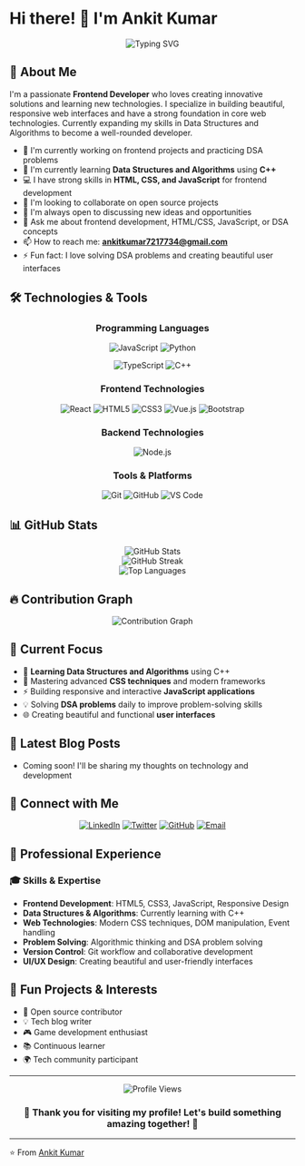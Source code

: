 # Hi there! 👋 I'm Ankit Kumar

<div align="center">
  <img src="https://readme-typing-svg.herokuapp.com?font=Fira+Code&pause=1000&color=2196F3&center=true&vCenter=true&width=435&lines=Frontend+Developer;Learning+DSA+with+C%2B%2B;HTML+CSS+JavaScript+Expert;Problem+Solver;Always+Learning+New+Technologies" alt="Typing SVG" />
</div>

## 🚀 About Me

I'm a passionate **Frontend Developer** who loves creating innovative solutions and learning new technologies. I specialize in building beautiful, responsive web interfaces and have a strong foundation in core web technologies. Currently expanding my skills in Data Structures and Algorithms to become a well-rounded developer.

- 🔭 I'm currently working on frontend projects and practicing DSA problems
- 🌱 I'm currently learning **Data Structures and Algorithms** using **C++**
- 💻 I have strong skills in **HTML, CSS, and JavaScript** for frontend development
- 👯 I'm looking to collaborate on open source projects
- 🤔 I'm always open to discussing new ideas and opportunities
- 💬 Ask me about frontend development, HTML/CSS, JavaScript, or DSA concepts
- 📫 How to reach me: **ankitkumar7217734@gmail.com**
- ⚡ Fun fact: I love solving DSA problems and creating beautiful user interfaces

## 🛠️ Technologies & Tools

<div align="center">

### Programming Languages
![JavaScript](https://img.shields.io/badge/-JavaScript-F7DF1E?style=flat-square&logo=javascript&logoColor=black)
![Python](https://img.shields.io/badge/-Python-3776AB?style=flat-square&logo=python&logoColor=white)
<!-- ![Java](https://img.shields.io/badge/-Java-007396?style=flat-square&logo=java&logoColor=white) -->
![TypeScript](https://img.shields.io/badge/-TypeScript-3178C6?style=flat-square&logo=typescript&logoColor=white)
![C++](https://img.shields.io/badge/-C++-00599C?style=flat-square&logo=c%2B%2B&logoColor=white)

### Frontend Technologies
![React](https://img.shields.io/badge/-React-61DAFB?style=flat-square&logo=react&logoColor=black)
![HTML5](https://img.shields.io/badge/-HTML5-E34F26?style=flat-square&logo=html5&logoColor=white)
![CSS3](https://img.shields.io/badge/-CSS3-1572B6?style=flat-square&logo=css3&logoColor=white)
![Vue.js](https://img.shields.io/badge/-Vue.js-4FC08D?style=flat-square&logo=vue.js&logoColor=white)
![Bootstrap](https://img.shields.io/badge/-Bootstrap-7952B3?style=flat-square&logo=bootstrap&logoColor=white)

### Backend Technologies
![Node.js](https://img.shields.io/badge/-Node.js-339933?style=flat-square&logo=node.js&logoColor=white)
<!-- ![Express](https://img.shields.io/badge/-Express-000000?style=flat-square&logo=express&logoColor=white)
![Django](https://img.shields.io/badge/-Django-092E20?style=flat-square&logo=django&logoColor=white)
![Flask](https://img.shields.io/badge/-Flask-000000?style=flat-square&logo=flask&logoColor=white) -->

<!-- ### Databases
![MongoDB](https://img.shields.io/badge/-MongoDB-47A248?style=flat-square&logo=mongodb&logoColor=white)
![MySQL](https://img.shields.io/badge/-MySQL-4479A1?style=flat-square&logo=mysql&logoColor=white)
![PostgreSQL](https://img.shields.io/badge/-PostgreSQL-336791?style=flat-square&logo=postgresql&logoColor=white)
![Redis](https://img.shields.io/badge/-Redis-DC382D?style=flat-square&logo=redis&logoColor=white) -->

### Tools & Platforms
![Git](https://img.shields.io/badge/-Git-F05032?style=flat-square&logo=git&logoColor=white)
![GitHub](https://img.shields.io/badge/-GitHub-181717?style=flat-square&logo=github&logoColor=white)
![VS Code](https://img.shields.io/badge/-VS%20Code-007ACC?style=flat-square&logo=visual-studio-code&logoColor=white)
<!-- ![Docker](https://img.shields.io/badge/-Docker-2496ED?style=flat-square&logo=docker&logoColor=white)
![AWS](https://img.shields.io/badge/-AWS-232F3E?style=flat-square&logo=amazon-aws&logoColor=white) -->

</div>

## 📊 GitHub Stats

<div align="center">
  <img src="https://github-readme-stats.vercel.app/api?username=Ankitkumar7217734&show_icons=true&theme=radical&hide_border=true" alt="GitHub Stats" />
</div>

<div align="center">
  <img src="https://github-readme-streak-stats.herokuapp.com/?user=Ankitkumar7217734&theme=radical&hide_border=true" alt="GitHub Streak" />
</div>

<div align="center">
  <img src="https://github-readme-stats.vercel.app/api/top-langs/?username=Ankitkumar7217734&layout=compact&theme=radical&hide_border=true" alt="Top Languages" />
</div>

<!-- ## 🏆 GitHub Trophies

<div align="center">
  <img src="https://github-profile-trophy.vercel.app/?username=Ankitkumar7217734&theme=radical&no-frame=true&no-bg=true&margin-w=4" alt="GitHub Trophies" />
</div> -->

## 🔥 Contribution Graph

<div align="center">
  <img src="https://github-readme-activity-graph.vercel.app/graph?username=Ankitkumar7217734&theme=react-dark&bg_color=20232a&hide_border=true" alt="Contribution Graph" />
</div>

## 🎯 Current Focus

- 🧠 **Learning Data Structures and Algorithms** using C++
- 🎨 Mastering advanced **CSS techniques** and modern frameworks
- ⚡ Building responsive and interactive **JavaScript applications**
- 💡 Solving **DSA problems** daily to improve problem-solving skills
- 🌐 Creating beautiful and functional **user interfaces**

## 📝 Latest Blog Posts

<!-- BLOG-POST-LIST:START -->
- Coming soon! I'll be sharing my thoughts on technology and development
<!-- BLOG-POST-LIST:END -->

## 🤝 Connect with Me

<div align="center">

[![LinkedIn](https://img.shields.io/badge/-LinkedIn-0077B5?style=for-the-badge&logo=linkedin&logoColor=white)](https://www.linkedin.com/in/ankit-kumar-868341260/)
[![Twitter](https://img.shields.io/badge/-Twitter-1DA1F2?style=for-the-badge&logo=twitter&logoColor=white)](https://x.com/Ankitkumar72177)
[![GitHub](https://img.shields.io/badge/-GitHub-181717?style=for-the-badge&logo=github&logoColor=white)](https://github.com/Ankitkumar7217734)
[![Email](https://img.shields.io/badge/-Email-D14836?style=for-the-badge&logo=gmail&logoColor=white)](mailto:ankitkumar7217734@gmail.com)

</div>

## 💼 Professional Experience

### 🎓 Skills & Expertise
- **Frontend Development**: HTML5, CSS3, JavaScript, Responsive Design
- **Data Structures & Algorithms**: Currently learning with C++
- **Web Technologies**: Modern CSS techniques, DOM manipulation, Event handling
- **Problem Solving**: Algorithmic thinking and DSA problem solving
- **Version Control**: Git workflow and collaborative development
- **UI/UX Design**: Creating beautiful and user-friendly interfaces

## 🎨 Fun Projects & Interests

- 🌟 Open source contributor
- 💡 Tech blog writer
- 🎮 Game development enthusiast
- 📚 Continuous learner
- 🌍 Tech community participant

---

<div align="center">
  <img src="https://komarev.com/ghpvc/?username=Ankitkumar7217734&label=Profile%20views&color=0e75b6&style=flat" alt="Profile Views" />
</div>

<div align="center">
  <h3>💖 Thank you for visiting my profile! Let's build something amazing together! 💖</h3>
</div>

---

⭐️ From [Ankit Kumar](https://github.com/Ankitkumar7217734)

